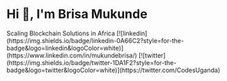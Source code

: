 <h1>Hi 👋, I'm Brisa Mukunde</h1>
<p> Scaling Blockchain Solutions in Africa
[![linkedin](https://img.shields.io/badge/linkedin-0A66C2?style=for-the-badge&logo=linkedin&logoColor=white)](https://www.linkedin.com/in/mukundebrisa/)
[![twitter](https://img.shields.io/badge/twitter-1DA1F2?style=for-the-badge&logo=twitter&logoColor=white)](https://twitter.com/CodesUganda)

